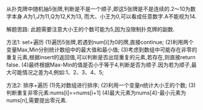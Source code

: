 从扑克牌中随机抽5张牌,判断是不是一个顺子,即这5张牌是不是连续的.2～10为数字本身.A为1,J为11,Q为12,K为13,
而大、小王为0,可以看成任意数字.A不能视为14.

解题思路:
此题需要注意大小王的个数可能为5,因为没限制扑克牌的副数.

方法1:
set+遍历
(1)遍历5张牌,若遇到num[i]为0的牌,直接continue;
(2)利用两个变量Max,Min分别统计数组中的最大值和最小值;
(3)考虑到数组中可能存在非零的重复元素,根据insert的返回值,可以判断是否出现重复的元素,若存在,则直接return 
false.
(4)最终根据Max-Min的值是否小于等于4,判断是否为顺子.因为若为顺子,最大可能情况之差为4,例如:1、2、3、4、5;

方法2:
排序+遍历
(1)先对数组进行排序;
(2)利用一个变量n统计大小王的个数;
(3)判断重复非零元素:nums[i]==nums[i+1]
(4)最大元素为nums[4]-最小元素为nums[n],需要提出零元素.

